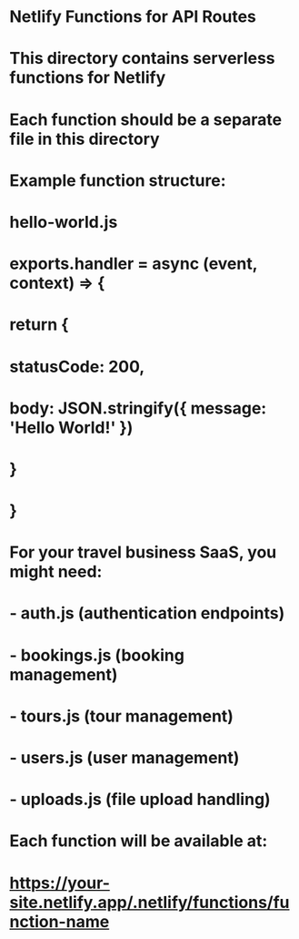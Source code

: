 # Netlify Functions for API Routes

# This directory contains serverless functions for Netlify
# Each function should be a separate file in this directory

# Example function structure:
# hello-world.js
# exports.handler = async (event, context) => {
#   return {
#     statusCode: 200,
#     body: JSON.stringify({ message: 'Hello World!' })
#   }
# }

# For your travel business SaaS, you might need:
# - auth.js (authentication endpoints)
# - bookings.js (booking management)
# - tours.js (tour management)
# - users.js (user management)
# - uploads.js (file upload handling)

# Each function will be available at:
# https://your-site.netlify.app/.netlify/functions/function-name
